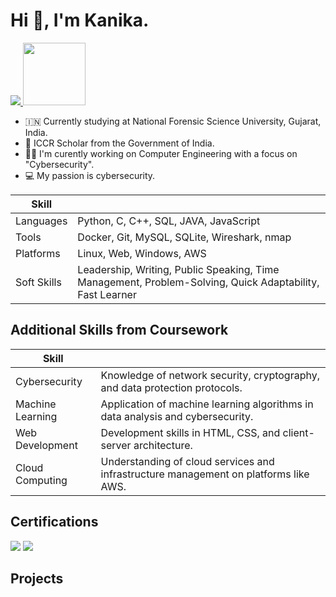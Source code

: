 # Hi 👋, I'm Kanika.
<a href="https://www.linkedin.com/in/kanika-im-erb-475643267/">
    <img src="https://img.shields.io/badge/-LinkedIn-0072b1?&style=for-the-badge&logo=linkedin&logoColor=white" />
</a>
<a href="https://www.linkedin.com/in/kanika-im-erb-475643267/">
    <img src="https://upload.wikimedia.org/wikipedia/en/a/a9/TikTok_logo.svg" width="100"/>
</a>


- 🇮🇳 Currently studying at National Forensic Science University, Gujarat, India. 
- 🪷 ICCR Scholar from the Government of India.
- 👩‍💻 I'm curently working on Computer Engineering with a focus on "Cybersecurity".
- 💻 My passion is cybersecurity. 


| Skill                                         |        |
|-----------------------------------------------|----------------------------|
| Languages | Python, C, C++, SQL, JAVA, JavaScript |
| Tools | Docker, Git, MySQL, SQLite, Wireshark, nmap|
| Platforms | Linux, Web, Windows, AWS |
| Soft Skills | Leadership, Writing, Public Speaking, Time Management, Problem-Solving, Quick Adaptability, Fast Learner |


## Additional Skills from Coursework
| Skill                                         |        |
|-----------------------------------------------|----------------------------|
| Cybersecurity | Knowledge of network security, cryptography, and data protection protocols. |
| Machine Learning | Application of machine learning algorithms in data analysis and cybersecurity. |
| Web Development | Development skills in HTML, CSS, and client-server architecture. |
| Cloud Computing | Understanding of cloud services and infrastructure management on platforms like AWS. |

## Certifications
<div>

<img src="https://img.shields.io/badge/-Google Cybersecurity Certificate%2B-007ACC?&style=for-the-badge&logo=google&logoColor=white" />
<img src="https://img.shields.io/badge/-AWS Academy Graduate%2B-808080?&style=for-the-badge&logo=amazon-aws&logoColor=white" />
</div>

## Projects
